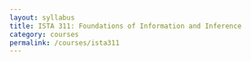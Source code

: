 ```yaml
---
layout: syllabus
title: ISTA 311: Foundations of Information and Inference
category: courses
permalink: /courses/ista311
---
```


